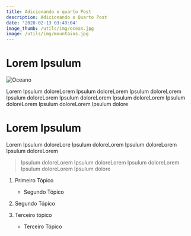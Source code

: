 ```yaml
---
title: Adicionando o quarto Post
description: Adicionando o Quarto Post
date: '2020-02-13 03:49:04'
image_thumb: /utils/img/ocean.jpg
image: /utils/img/mountains.jpg
---
```

# Lorem Ipsulum

![Oceano](/utils/img/ocean.jpg "Oceano")

Lorem Ipsulum doloreLorem Ipsulum doloreLorem Ipsulum doloreLorem Ipsulum doloreLorem Ipsulum doloreLorem Ipsulum doloreLorem Ipsulum doloreLorem Ipsulum doloreLorem Ipsulum dolore

# Lorem Ipsulum

Lorem Ipsulum doloreLore Ipsulum doloreLorem Ipsulum doloreLorem Ipsulum doloreLorem 

> Ipsulum doloreLorem Ipsulum doloreLorem Ipsulum doloreLorem Ipsulum doloreLorem Ipsulum dolore

1. Primeiro Tópico

   * Segundo Tópico
2. Segundo Tópico
3. Terceiro tópico

   * Terceiro Tópico
